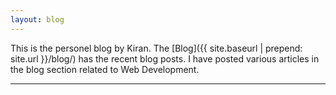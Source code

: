 ```yaml
---
layout: blog
---
```


This is the personel blog by Kiran. The [Blog]({{ site.baseurl | prepend: site.url }}/blog/) has the recent blog posts. I have posted various articles in the blog section related to Web Development.

---

